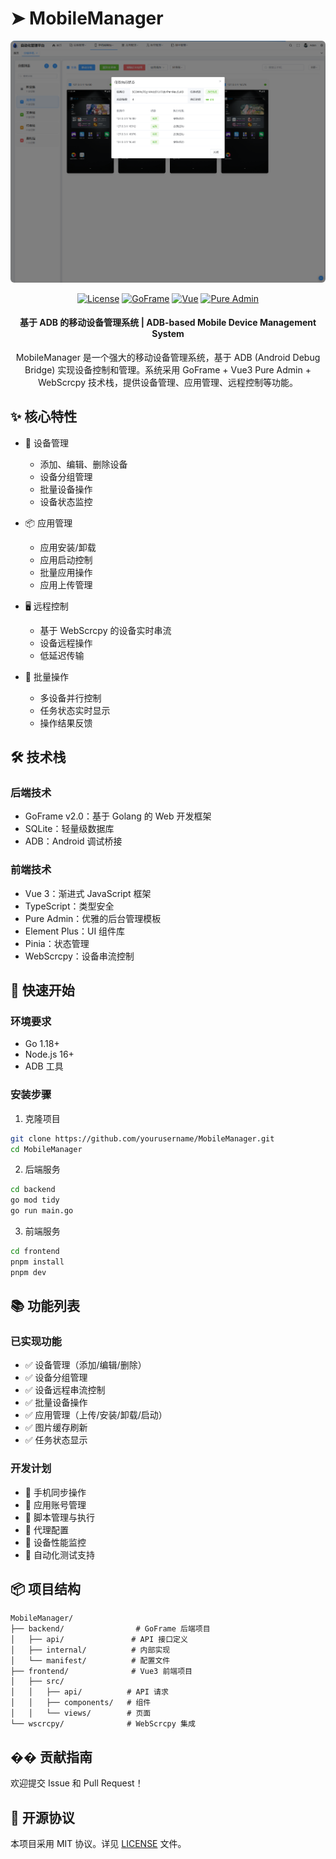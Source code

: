 # ➤ MobileManager

<div align="center">
<p align="center">
  <img src="./example.png" alt="MobileManager Screenshot" width="800" style="border-radius: 6px;"/>
</p>

<p align="center">

[![License](https://img.shields.io/badge/License-MIT-blue.svg)](LICENSE)
[![GoFrame](https://img.shields.io/badge/GoFrame-v2.0-brightgreen.svg)](https://goframe.org/)
[![Vue](https://img.shields.io/badge/Vue-3.x-green.svg)](https://vuejs.org/)
[![Pure Admin](https://img.shields.io/badge/Pure%20Admin-Latest-blue.svg)](https://github.com/pure-admin/vue-pure-admin)

</p>

<h4>基于 ADB 的移动设备管理系统 | ADB-based Mobile Device Management System</h4>

MobileManager 是一个强大的移动设备管理系统，基于 ADB (Android Debug Bridge) 实现设备控制和管理。系统采用 GoFrame + Vue3 Pure Admin + WebScrcpy 技术栈，提供设备管理、应用管理、远程控制等功能。

</div>

## ✨ 核心特性

* 📱 设备管理
  - 添加、编辑、删除设备
  - 设备分组管理
  - 批量设备操作
  - 设备状态监控

* 📦 应用管理
  - 应用安装/卸载
  - 应用启动控制
  - 批量应用操作
  - 应用上传管理

* 🖥️ 远程控制
  - 基于 WebScrcpy 的设备实时串流
  - 设备远程操作
  - 低延迟传输

* 🎯 批量操作
  - 多设备并行控制
  - 任务状态实时显示
  - 操作结果反馈

## 🛠️ 技术栈

### 后端技术
- GoFrame v2.0：基于 Golang 的 Web 开发框架
- SQLite：轻量级数据库
- ADB：Android 调试桥接

### 前端技术
- Vue 3：渐进式 JavaScript 框架
- TypeScript：类型安全
- Pure Admin：优雅的后台管理模板
- Element Plus：UI 组件库
- Pinia：状态管理
- WebScrcpy：设备串流控制

## 🚀 快速开始

### 环境要求
- Go 1.18+
- Node.js 16+
- ADB 工具

### 安装步骤

1. 克隆项目
```bash
git clone https://github.com/yourusername/MobileManager.git
cd MobileManager
```

2. 后端服务
```bash
cd backend
go mod tidy
go run main.go
```

3. 前端服务
```bash
cd frontend
pnpm install
pnpm dev
```

## 📚 功能列表

### 已实现功能
- ✅ 设备管理（添加/编辑/删除）
- ✅ 设备分组管理
- ✅ 设备远程串流控制
- ✅ 批量设备操作
- ✅ 应用管理（上传/安装/卸载/启动）
- ✅ 图片缓存刷新
- ✅ 任务状态显示

### 开发计划
- 🔲 手机同步操作
- 🔲 应用账号管理
- 🔲 脚本管理与执行
- 🔲 代理配置
- 🔲 设备性能监控
- 🔲 自动化测试支持

## 📦 项目结构

```
MobileManager/
├── backend/                # GoFrame 后端项目
│   ├── api/               # API 接口定义
│   ├── internal/          # 内部实现
│   └── manifest/          # 配置文件
├── frontend/              # Vue3 前端项目
│   ├── src/
│   │   ├── api/          # API 请求
│   │   ├── components/   # 组件
│   │   └── views/        # 页面
└── wscrcpy/              # WebScrcpy 集成
```

## �� 贡献指南

欢迎提交 Issue 和 Pull Request！

## 📄 开源协议

本项目采用 MIT 协议。详见 [LICENSE](LICENSE) 文件。
